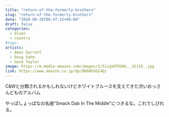 ```yaml
---
title: "return-of-the-formerly-brothers"
slug: "return-of-the-formerly-brothers"
date: "2020-08-28T08:47:15+09:00"
draft: false
categories:
  - blues
  - country
#tags:
artists:
  - Amos Garrett
  - Doug Sahm
  - Gene Taylor
image: https://m.media-amazon.com/images/I/51igVUThUKL._SS135_.jpg
link: https://www.amazon.co.jp/dp/B00065GI4Q/
---
```

C&Wと分類されるかもしれないけどホワイトブルースを支えてきた渋いおっさんどものアルバム
<!--more-->
やっぱしょっぱなの名曲"Smack Dab In The Middle"につきるな。これでしびれる。

